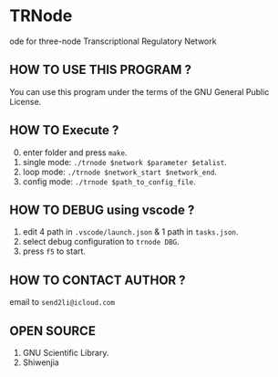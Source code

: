# TRNode
ode for three-node Transcriptional Regulatory Network

## HOW TO USE THIS PROGRAM ?

You can use this program under the terms of the GNU General Public License.

## HOW TO Execute ?

0. enter folder and press `make`.
1. single mode: `./trnode $network $parameter $etalist`.
2. loop mode: `./trnode $network_start $network_end`.
3. config mode: `./trnode $path_to_config_file`.

## HOW TO DEBUG using vscode ?

1. edit 4 path in `.vscode/launch.json` & 1 path in `tasks.json`.
2. select debug configuration to `trnode DBG`.
3. press `f5` to start.

## HOW TO CONTACT AUTHOR ?

email to `send2li@icloud.com`

## OPEN SOURCE

1. GNU Scientific Library.
2. Shiwenjia